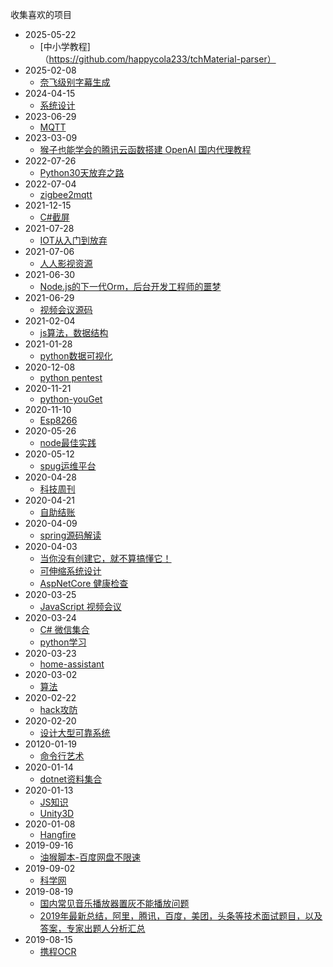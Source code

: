 收集喜欢的项目
* 2025-05-22
  * [中小学教程]（https://github.com/happycola233/tchMaterial-parser）
* 2025-02-08
  * [奈飞级别字幕生成](https://github.com/Huanshere/VideoLingo)
* 2024-04-15
  * [系统设计](https://github.com/systemdesign42/system-design)
* 2023-06-29
  * [MQTT](https://github.com/dotnet/MQTTnet)
* 2023-03-09
  * [猴子也能学会的腾讯云函数搭建 OpenAI 国内代理教程](https://github.com/Ice-Hazymoon/openai-scf-proxy)
* 2022-07-26
  * [Python30天放弃之路](https://github.com/Asabeneh/30-Days-Of-Python)
* 2022-07-04
  * [zigbee2mqtt](https://github.com/Koenkk/zigbee2mqtt)
* 2021-12-15
  * [C#截屏](https://github.com/NickeManarin/ScreenToGif)
* 2021-07-28
  * [IOT从入门到放弃](https://github.com/microsoft/IoT-For-Beginners)
* 2021-07-06
  * [人人影视资源](https://github.com/tgbot-collection/YYeTsBot)
* 2021-06-30
  * [Node.js的下一代Orm，后台开发工程师的噩梦](https://github.com/prisma/prisma)
* 2021-06-29
  * [视频会议源码](https://github.com/fmeringdal/nettu-meet)
* 2021-02-04
  * [js算法，数据结构](https://github.com/trekhleb/javascript-algorithms)
* 2021-01-28
  * [python数据可视化](https://github.com/apache/superset)
* 2020-12-08
  * [python pentest](https://github.com/swisskyrepo/PayloadsAllTheThings)
* 2020-11-21
  * [python-youGet](https://github.com/soimort/you-get)
* 2020-11-10
  * [Esp8266](https://github.com/arendst/Tasmota)
* 2020-05-26
  * [node最佳实践](https://github.com/goldbergyoni/nodebestpractices/blob/master/README.chinese.md)
* 2020-05-12
  * [spug运维平台](https://github.com/openspug/spug)
* 2020-04-28
  * [科技周刊](https://github.com/ruanyf/weekly)
* 2020-04-21
  * [自助结账](https://github.com/natewong1313/bird-bot)
* 2020-04-09
  * [spring源码解读](https://github.com/seaswalker/spring-analysis)
* 2020-04-03
  * [当你没有创建它，就不算搞懂它！](https://github.com/danistefanovic/build-your-own-x)
  * [可伸缩系统设计](https://github.com/donnemartin/system-design-primer)
  * [AspNetCore 健康检查](https://github.com/Xabaril/AspNetCore.Diagnostics.HealthChecks)
* 2020-03-25
  * [JavaScript 视频会议](https://github.com/jitsi/jitsi-meet)
* 2020-03-24
  * [C#  微信集合](https://github.com/JeffreySu/WeiXinMPSDK)
  * [python学习](https://github.com/jackfrued/Python-100-Days)
* 2020-03-23
  * [home-assistant](https://github.com/home-assistant/core)
* 2020-03-02
  * [算法](https://github.com/labuladong/fucking-algorithm)
* 2020-02-22
  * [hack攻防](https://github.com/The-Art-of-Hacking/h4cker)
* 2020-02-20
  * [设计大型可靠系统](https://github.com/binhnguyennus/awesome-scalability)
* 20120-01-19
  * [命令行艺术](https://github.com/jlevy/the-art-of-command-line)
* 2020-01-14
  * [dotnet资料集合](https://github.com/thangchung/awesome-dotnet-core)
* 2020-01-13
  * [JS知识](https://github.com/getify/You-Dont-Know-JS)
  * [Unity3D](https://github.com/XINCGer/Unity3DTraining)
* 2020-01-08
  * [Hangfire](https://github.com/HangfireIO/Hangfire)
* 2019-09-16
  * [油猴脚本-百度网盘不限速](https://github.com/syhyz1990/baiduyun)
* 2019-09-02
  * [科学网](https://github.com/Alvin9999/new-pac/wiki)
* 2019-08-19
  * [国内常见音乐播放器置灰不能播放问题](https://github.com/nondanee/UnblockNeteaseMusic)
  * [2019年最新总结，阿里，腾讯，百度，美团，头条等技术面试题目，以及答案，专家出题人分析汇总](https://github.com/0voice/interview_internal_reference)
* 2019-08-15
  * [携程OCR](https://github.com/ctripcorp/C-OCR)
